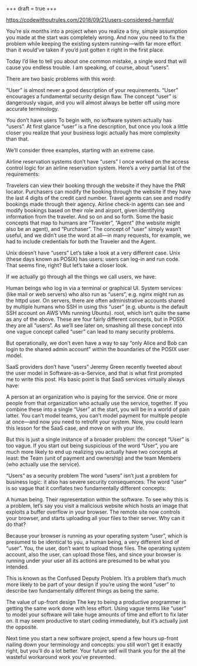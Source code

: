 +++
draft = true
+++

https://codewithoutrules.com/2018/09/21/users-considered-harmful/

You’re six months into a project when you realize a tiny, simple assumption you made at the start was completely wrong. And now you need to fix the problem while keeping the existing system running—with far more effort than it would’ve taken if you’d just gotten it right in the first place.

Today I’d like to tell you about one common mistake, a single word that will cause you endless trouble. I am speaking, of course, about “users”.

There are two basic problems with this word:

“User” is almost never a good description of your requirements.
“User” encourages a fundamental security design flaw.
The concept “user” is dangerously vague, and you will almost always be better off using more accurate terminology.

You don’t have users
To begin with, no software system actually has “users”. At first glance “user” is a fine description, but once you look a little closer you realize that your business logic actually has more complexity than that.

We’ll consider three examples, starting with an extreme case.

Airline reservation systems don’t have “users”
I once worked on the access control logic for an airline reservation system. Here’s a very partial list of the requirements:

Travelers can view their booking through the website if they have the PNR locator.
Purchasers can modify the booking through the website if they have the last 4 digits of the credit card number.
Travel agents can see and modify bookings made through their agency.
Airline check-in agents can see and modify bookings based on their role and airport, given identifying information from the traveler.
And so on and so forth. Some the basic concepts that map to humans are “Traveler”, “Agent” (the website might also be an agent), and “Purchaser”. The concept of “user” simply wasn’t useful, and we didn’t use the word at all—in many requests, for example, we had to include credentials for both the Traveler and the Agent.

Unix doesn’t have “users”
Let’s take a look at a very different case. Unix (these days known as POSIX) has users: users can log-in and run code. That seems fine, right? But let’s take a closer look.

If we actually go through all the things we call users, we have:

Human beings who log in via a terminal or graphical UI.
System services (like mail or web servers) who also run as “users”, e.g. nginx might run as the httpd user.
On servers, there are often administrative accounts shared by multiple humans who SSH in using this “user” (e.g. ubuntu is the default SSH account on AWS VMs running Ubuntu).
root, which isn’t quite the same as any of the above.
These are four fairly different concepts, but in POSIX they are all “users”. As we’ll see later on, smashing all these concept into one vague concept called “user” can lead to many security problems.

But operationally, we don’t even have a way to say “only Alice and Bob can login to the shared admin account” within the boundaries of the POSIX user model.

SaaS providers don’t have “users”
Jeremy Green recently tweeted about the user model in Software-as-a-Service, and that is what first prompted me to write this post. His basic point is that SaaS services virtually always have:

A person at an organization who is paying for the service.
One or more people from that organization who actually use the service, together.
If you combine these into a single “User” at the start, you will be in a world of pain latter. You can’t model teams, you can’t model payment for multiple people at once—and now you need to retrofit your system. Now, you could learn this lesson for the SaaS case, and move on with your life.

But this is just a single instance of a broader problem: the concept “User” is too vague. If you start out being suspicious of the word “User”, you are much more likely to end up realizing you actually have two concepts at least: the Team (unit of payment and ownership) and the team Members (who actually use the service).

“Users” as a security problem
The word “users” isn’t just a problem for business logic: it also has severe security consequences. The word “user” is so vague that it conflates two fundamentally different concepts:

A human being.
Their representation within the software.
To see why this is a problem, let’s say you visit a malicious website which hosts an image that exploits a buffer overflow in your browser. The remote site now controls your browser, and starts uploading all your files to their server. Why can it do that?

Because your browser is running as your operating system “user”, which is presumed to be identical to you, a human being, a very different kind of “user”. You, the user, don’t want to upload those files. The operating system account, also the user, can upload those files, and since your browser is running under your user all its actions are presumed to be what you intended.

This is known as the Confused Deputy Problem. It’s a problem that’s much more likely to be part of your design if you’re using the word “user” to describe two fundamentally different things as being the same.

The value of up-front design
The key to being a productive programmer is getting the same work done with less effort. Using vague terms like “user” to model your software will take huge amounts of time and effort to fix later on. It may seem productive to start coding immediately, but it’s actually just the opposite.

Next time you start a new software project, spend a few hours up-front nailing down your terminology and concepts: you still won’t get it exactly right, but you’ll do a lot better. Your future self will thank you for the all the wasteful workaround work you’ve prevented.
